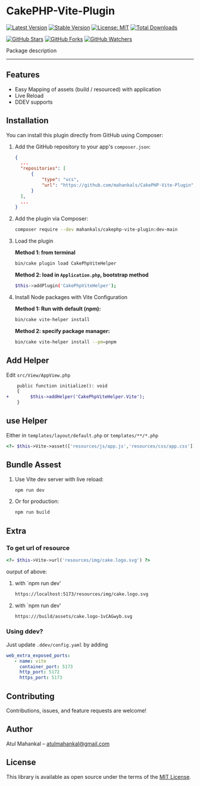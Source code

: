 [user]: mahankals
[repo]: CakePHP-Vite-Plugin
[title]: [repo]
[name]: package-teplate

# CakePHP-Vite-Plugin

[![Latest Version](https://img.shields.io/github/v/tag/mahankals/CakePHP-Vite-Plugin?label=Latest)](https://github.com/mahankals/CakePHP-Vite-Plugin)
[![Stable Version](https://img.shields.io/github/v/release/mahankals/CakePHP-Vite-Plugin?label=Stable&sort=semver)](https://github.com/mahankals/CakePHP-Vite-Plugin/releases)
[![License: MIT](https://img.shields.io/badge/license-MIT-green.svg)](LICENSE)
[![Total Downloads](https://img.shields.io/github/downloads/mahankals/CakePHP-Vite-Plugin/total.svg)](https://github.com/mahankals/CakePHP-Vite-Plugin/releases)

[![GitHub Stars](https://img.shields.io/github/stars/mahankals/CakePHP-Vite-Plugin?style=social)](https://github.com/mahankals/CakePHP-Vite-Plugin/stargazers)
[![GitHub Forks](https://img.shields.io/github/forks/mahankals/CakePHP-Vite-Plugin?style=social)](https://github.com/mahankals/CakePHP-Vite-Plugin/network/members)
[![GitHub Watchers](https://img.shields.io/github/watchers/mahankals/CakePHP-Vite-Plugin?style=social)](https://github.com/mahankals/CakePHP-Vite-Plugin/watchers)


<!-- [![Latest Stable Version](https://poser.pugx.org/mahankals/CakePHP-Vite-Plugin/v/stable)](https://packagist.org/packages/mahankals/CakePHP-Vite-Plugin)
[![Total Downloads](https://poser.pugx.org/mahankals/CakePHP-Vite-Plugin/downloads)](https://packagist.org/packages/mahankals/CakePHP-Vite-Plugin)
 -->

Package description

---

## Features

- Easy Mapping of assets (build / resourced) with application
- Live Reload
- DDEV supports

## Installation

You can install this plugin directly from GitHub using Composer:

1. Add the GitHub repository to your app's `composer.json`:

    ```json
    {
      ...
      "repositories": [
          {
              "type": "vcs",
              "url": "https://github.com/mahankals/CakePHP-Vite-Plugin"
          }
      ],
      ...
    }
    ```

2. Add the plugin via Composer:

    ```bash
    composer require --dev mahankals/cakephp-vite-plugin:dev-main
    ```

3. Load the plugin

    __Method 1: from terminal__

    ```bash
    bin/cake plugin load CakePhpViteHelper
    ```

    __Method 2: load in `Application.php`, bootstrap method__

    ```bash
    $this->addPlugin('CakePhpViteHelper');
    ```

4. Install Node packages with Vite Configuration

    __Method 1:  Run with default (npm):__

    ```bash
    bin/cake vite-helper install
    ```

    __Method 2: specify package manager:__

    ```bash
    bin/cake vite-helper install --pm=pnpm
    ```

## Add Helper
Edit `src/View/AppView.php`

```diff
    public function initialize(): void
    {
+        $this->addHelper('CakePhpViteHelper.Vite');
    }
```

## use Helper
Either in `templates/layout/default.php` or `templates/**/*.php`

```php
<?= $this->Vite->asset(['resources/js/app.js','resources/css/app.css']) ?>
```

## Bundle Assest

1.  Use Vite dev server with live reload:

    ```bash
    npm run dev
    ```

2.  Or for production:

    ```bash
    npm run build
    ```

## Extra
### To get url of resource

```php
<?= $this->Vite->url('resources/img/cake.logo.svg') ?>
```

ourput of above:

1. with `npm run dev'

    ```html
    https://localhost:5173/resources/img/cake.logo.svg
    ```

2. with `npm run dev'

    ```html
    https:///build/assets/cake.logo-1vCAGwyb.svg
    ```

### Using ddev?
Just update `.ddev/config.yaml` by adding

```yaml
web_extra_exposed_ports:
   - name: vite
     container_port: 5173
     http_port: 5172
     https_port: 5173
```

## Contributing

Contributions, issues, and feature requests are welcome!

## Author

Atul Mahankal – [atulmahankal@gmail.com](mailto:atulmahankal@gmail.com)


## License

This library is available as open source under the terms of the [MIT License](https://opensource.org/licenses/MIT).
